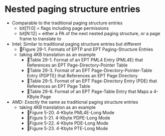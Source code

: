 # Nested paging structure entries
- Comparable to the traditional paging structure entries
  - bit[11:0] = flags including page permissions
  - bit[N:12] = either a PA of the next nested paging structure, or a page frame to translate to
- Intel: Similar to traditional paging structure entries but different
  - 📖Figure 29-1. Formats of EPTP and EPT Paging-Structure Entries
  - taking 4KB translation as an example
    - 📖Table 29-1. Format of an EPT PML4 Entry (PML4E) that References an EPT Page-Directory-Pointer Table
    - 📖Table 29-3. Format of an EPT Page-Directory-Pointer-Table Entry (PDPTE) that References an EPT Page Directory
    - 📖Table 29-5. Format of an EPT Page-Directory Entry (PDE) that References an EPT Page Table
    - 📖Table 29-6. Format of an EPT Page-Table Entry that Maps a 4-KByte Page
- AMD: _Exactly_ the same as traditional paging structure entries
  - taking 4KB translation as an example
    - 📖Figure 5-20. 4-Kbyte PML4E-Long Mode
    - 📖Figure 5-21. 4-Kbyte PDPE-Long Mode
    - 📖Figure 5-22. 4-Kbyte PDE-Long Mode
    - 📖Figure 5-23. 4-Kbyte PTE-Long Mode
